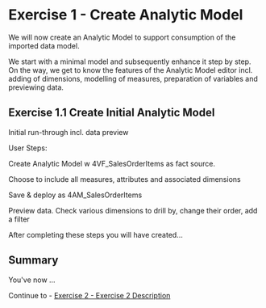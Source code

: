 # Exercise 1 - Create Analytic Model

We will now create an Analytic Model to support consumption of the imported data model. 

We start with a minimal model and subsequently enhance it step by step. On the way, we get to know the features of the Analytic Model editor incl. adding of dimensions, modelling of measures, preparation of variables and previewing data. 


## Exercise 1.1 Create Initial Analytic Model

Initial run-through incl. data preview 

User Steps:  

Create Analytic Model w 4VF_SalesOrderItems as fact source.  

Choose to include all measures, attributes and associated dimensions 

Save & deploy as 4AM_SalesOrderItems  

Preview data. Check various dimensions to drill by, change their order, add a filter 


After completing these steps you will have created...


## Summary

You've now ...

Continue to - [Exercise 2 - Exercise 2 Description](../ex2/README.md)

